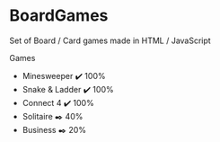 # BoardGames
Set of Board / Card games made in HTML / JavaScript

Games
- Minesweeper :heavy_check_mark: 100% 
- Snake & Ladder :heavy_check_mark: 100% 
- Connect 4 :heavy_check_mark: 100% 
- Solitaire :black_nib: 40% 
- Business :black_nib: 20% 
